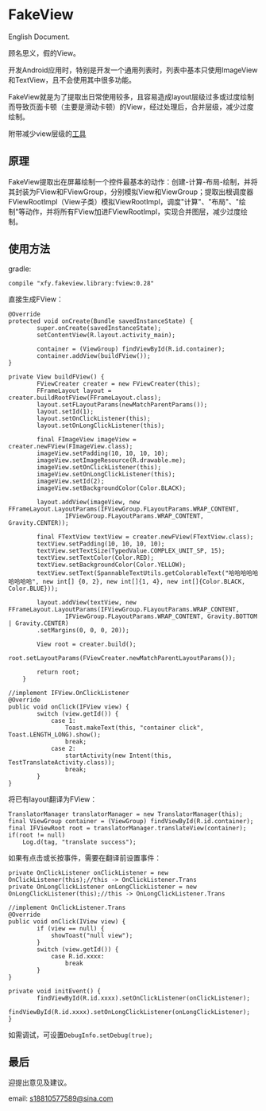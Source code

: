 # FakeView
English Document.

顾名思义，假的View。

开发Android应用时，特别是开发一个通用列表时，列表中基本只使用ImageView和TextView，且不会使用其中很多功能。

FakeView就是为了提取出日常使用较多，且容易造成layout层级过多或过度绘制而导致页面卡顿（主要是滑动卡顿）的View，经过处理后，合并层级，减少过度绘制。

附带减少view层级的[工具](Tools.MD)

## 原理
FakeView提取出在屏幕绘制一个控件最基本的动作：创建-计算-布局-绘制，并将其封装为FView和FViewGroup，分别模拟View和ViewGroup；提取出根调度器FViewRootImpl（View子类）模拟ViewRootImpl，调度"计算"、"布局"、"绘制"等动作，并将所有FView加进FViewRootImpl，实现合并图层，减少过度绘制。

## 使用方法
gradle:
```
compile "xfy.fakeview.library:fview:0.28"
```
直接生成FView：
```
@Override
protected void onCreate(Bundle savedInstanceState) {
        super.onCreate(savedInstanceState);
        setContentView(R.layout.activity_main);

        container = (ViewGroup) findViewById(R.id.container);
        container.addView(buildFView());
}

private View buildFView() {
        FViewCreater creater = new FViewCreater(this);
        FFrameLayout layout = creater.buildRootFView(FFrameLayout.class);
        layout.setFLayoutParams(newMatchParentParams());
        layout.setId(1);
        layout.setOnClickListener(this);
        layout.setOnLongClickListener(this);

        final FImageView imageView = creater.newFView(FImageView.class);
        imageView.setPadding(10, 10, 10, 10);
        imageView.setImageResource(R.drawable.me);
        imageView.setOnClickListener(this);
        imageView.setOnLongClickListener(this);
        imageView.setId(2);
        imageView.setBackgroundColor(Color.BLACK);

        layout.addView(imageView, new FFrameLayout.LayoutParams(IFViewGroup.FLayoutParams.WRAP_CONTENT,
                IFViewGroup.FLayoutParams.WRAP_CONTENT, Gravity.CENTER));

        final FTextView textView = creater.newFView(FTextView.class);
        textView.setPadding(10, 10, 10, 10);
        textView.setTextSize(TypedValue.COMPLEX_UNIT_SP, 15);
        textView.setTextColor(Color.RED);
        textView.setBackgroundColor(Color.YELLOW);
        textView.setText(SpannableTextUtils.getColorableText("哈哈哈哈哈哈哈哈哈", new int[] {0, 2}, new int[]{1, 4}, new int[]{Color.BLACK, Color.BLUE}));

        layout.addView(textView, new FFrameLayout.LayoutParams(IFViewGroup.FLayoutParams.WRAP_CONTENT,
                IFViewGroup.FLayoutParams.WRAP_CONTENT, Gravity.BOTTOM | Gravity.CENTER)
        .setMargins(0, 0, 0, 20));

        View root = creater.build();
        root.setLayoutParams(FViewCreater.newMatchParentLayoutParams());

        return root;
    }

//implement IFView.OnClickListener
@Override
public void onClick(IFView view) {
        switch (view.getId()) {
            case 1:
                Toast.makeText(this, "container click", Toast.LENGTH_LONG).show();
                break;
            case 2:
                startActivity(new Intent(this, TestTranslateActivity.class));
                break;
        }
}
```
将已有layout翻译为FView：
```
TranslatorManager translatorManager = new TranslatorManager(this);
final ViewGroup container = (ViewGroup) findViewById(R.id.container);
final IFViewRoot root = translatorManager.translateView(container);
if(root != null)
    Log.d(tag, "translate success");
```
如果有点击或长按事件，需要在翻译前设置事件：
```
private OnClickListener onClickListener = new OnClickListener(this);//this -> OnClickListener.Trans
private OnLongClickListener onLongClickListener = new OnLongClickListener(this);//this -> OnLongClickListener.Trans

//implement OnClickListener.Trans
@Override
public void onClick(IView view) {
        if (view == null) {
            showToast("null view");
        }
        switch (view.getId()) {
            case R.id.xxxx:
                break
        }
}

private void initEvent() {
        findViewById(R.id.xxxx).setOnClickListener(onClickListener);
        findViewById(R.id.xxxx).setOnLongClickListener(onLongClickListener);
}
```
如需调试，可设置`DebugInfo.setDebug(true);`
## 最后
迎提出意见及建议。

email: s18810577589@sina.com